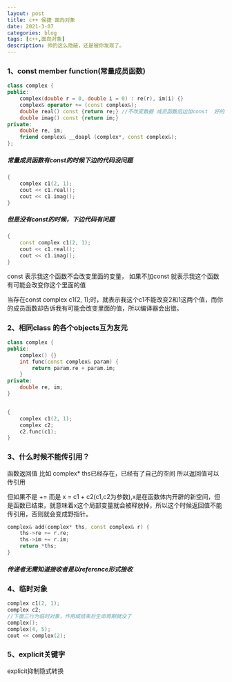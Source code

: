```yaml
---
layout: post
title: c++ 侯捷 面向对象
date: 2021-3-07
categories: blog
tags: [c++,面向对象]
description: 帅的这么隐蔽，还是被你发现了。
---
```


### 1、const member function(常量成员函数)

```c++
class complex {
public:
    complex(double r = 0, double i = 0) : re(r), im(i) {}
    complex& operator += (const complex&);
    double real() const {return re;} //不改变数据 成员函数后边加const  好的编码习惯！！！
    double imag() const {return im;}
private:
    double re, im;
    friend complex& __doapl (complex*, const complex&);
};
```

##### 常量成员函数有const的时候下边的代码没问题

```c++
{	
    complex c1(2, 1);
    cout << c1.real(); 
	cout << c1.imag();
}
```

##### 但是没有const的时候，下边代码有问题

```c++
{
    const complex c1(2, 1);
    cout << c1.real();
    cout << c1.imag();
}
```

const 表示我这个函数不会改变里面的变量， 如果不加const 就表示我这个函数有可能会改变你这个里面的值

当存在const complex c1(2, 1);时，就表示我这个c1不能改变2和1这两个值，而你的成员函数却告诉我有可能会改变里面的值，所以编译器会出错。

### 2、相同class 的各个objects互为友元

```c++
class complex {
public:
    complex() {}
    int func(const complex& param) {
        return param.re + param.im;
    }
private:
	double re, im;
}


{
    complex c1(2, 1);
    complex c2;
    c2.func(c1);
}
```

### 3、什么时候不能传引用？

函数返回值 比如  complex* ths已经存在，已经有了自己的空间 所以返回值可以传引用

但如果不是 += 而是 x = c1 + c2(c1,c2为参数),x是在函数体内开辟的新空间，但是函数已结束，就意味着x这个局部变量就会被释放掉，所以这个时候返回值不能传引用，否则就会变成野指针。

```c++
complex& add(complex* ths, const complex& r) {
    ths->re += r.re;
    ths->im += r.im;
    return *ths;
}
```

##### 传递者无需知道接收者是以reference形式接收 

### 4、临时对象

```c++
complex c1(2, 1);
complex c2;
//下面三行为临时对象，作用域结束后生命周期就没了 
complex();
complex(4, 5);
cout << complex(2);
```

### 5、explicit关键字

explicit抑制隐式转换










